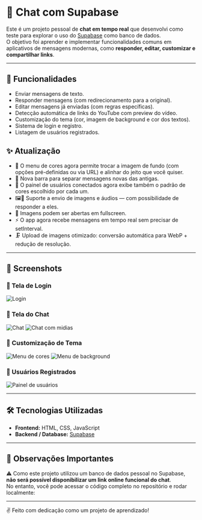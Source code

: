 # 💬 Chat com Supabase

Este é um projeto pessoal de **chat em tempo real** que desenvolvi como teste para explorar o uso do [Supabase](https://supabase.com) como banco de dados.  
O objetivo foi aprender e implementar funcionalidades comuns em aplicativos de mensagens modernas, como **responder, editar, customizar e compartilhar links**.

---

## 🚀 Funcionalidades

- Enviar mensagens de texto.
- Responder mensagens (com redirecionamento para a original).
- Editar mensagens já enviadas (com regras específicas).
- Detecção automática de links do YouTube com preview do vídeo.
- Customização do tema (cor, imagem de background e cor dos textos).
- Sistema de login e registro.
- Listagem de usuários registrados.


## ✨ Atualização

- 🎨 O menu de cores agora permite trocar a imagem de fundo (com opções pré-definidas ou via URL) e alinhar do jeito que você quiser.
- 📍 Nova barra para separar mensagens novas das antigas.
- 👥 O painel de usuários conectados agora exibe também o padrão de cores escolhido por cada um.
- 🖼️🎵 Suporte a envio de imagens e áudios — com possibilidade de responder a eles.
- 🔎 Imagens podem ser abertas em fullscreen.
- ⚡ O app agora recebe mensagens em tempo real sem precisar de setInterval.
- 🗜️ Upload de imagens otimizado: conversão automática para WebP + redução de resolução.

---

## 📸 Screenshots

### 🔑 Tela de Login
![Login](/Imagens/login.webp)

### 💬 Tela do Chat
![Chat](/Imagens/chat.webp)
![Chat com midias](/Imagens/midias.webp)

### 🎨 Customização de Tema
![Menu de cores](/Imagens/menu_1.webp)
![Menu de background](/Imagens/menu_2.webp)

### 👥 Usuários Registrados
![Painel de usuários](/Imagens/painel_registrados.webp)

---

## 🛠️ Tecnologias Utilizadas

- **Frontend:** HTML, CSS, JavaScript
- **Backend / Database:** [Supabase](https://supabase.com)

---

## 📌 Observações Importantes

⚠️ Como este projeto utilizou um banco de dados pessoal no Supabase, **não será possível disponibilizar um link online funcional do chat**.  
No entanto, você pode acessar o código completo no repositório e rodar localmente:

---


✌️ Feito com dedicação como um projeto de aprendizado!


